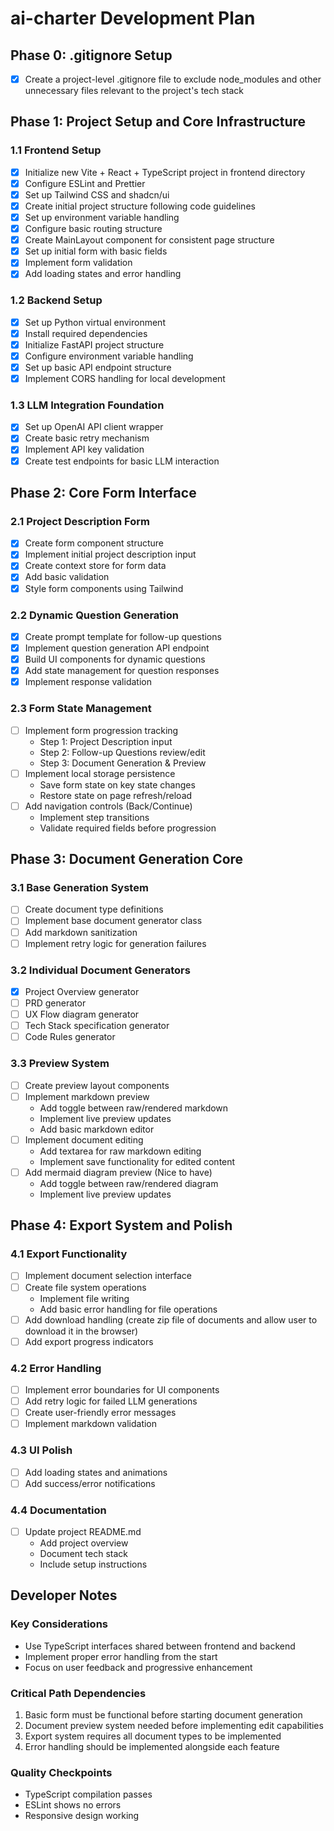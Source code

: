 # ai-charter Development Plan


## Phase 0: .gitignore Setup

- [x] Create a project-level .gitignore file to exclude node_modules and other unnecessary files relevant to the project's tech stack

## Phase 1: Project Setup and Core Infrastructure

### 1.1 Frontend Setup
- [x] Initialize new Vite + React + TypeScript project in frontend directory
- [x] Configure ESLint and Prettier
- [x] Set up Tailwind CSS and shadcn/ui
- [x] Create initial project structure following code guidelines
- [x] Set up environment variable handling
- [x] Configure basic routing structure
- [x] Create MainLayout component for consistent page structure
- [x] Set up initial form with basic fields
- [x] Implement form validation
- [x] Add loading states and error handling

### 1.2 Backend Setup
- [x] Set up Python virtual environment
- [x] Install required dependencies
- [x] Initialize FastAPI project structure
- [x] Configure environment variable handling
- [x] Set up basic API endpoint structure
- [x] Implement CORS handling for local development

### 1.3 LLM Integration Foundation
- [x] Set up OpenAI API client wrapper
- [x] Create basic retry mechanism
- [x] Implement API key validation
- [x] Create test endpoints for basic LLM interaction

## Phase 2: Core Form Interface

### 2.1 Project Description Form
- [x] Create form component structure
- [x] Implement initial project description input
- [x] Create context store for form data
- [x] Add basic validation
- [x] Style form components using Tailwind

### 2.2 Dynamic Question Generation
- [x] Create prompt template for follow-up questions
- [x] Implement question generation API endpoint
- [x] Build UI components for dynamic questions
- [x] Add state management for question responses
- [x] Implement response validation

### 2.3 Form State Management
- [ ] Implement form progression tracking
  - Step 1: Project Description input
  - Step 2: Follow-up Questions review/edit
  - Step 3: Document Generation & Preview
- [ ] Implement local storage persistence
  - Save form state on key state changes
  - Restore state on page refresh/reload
- [ ] Add navigation controls (Back/Continue)
  - Implement step transitions
  - Validate required fields before progression

## Phase 3: Document Generation Core

### 3.1 Base Generation System
- [ ] Create document type definitions
- [ ] Implement base document generator class
- [ ] Add markdown sanitization
- [ ] Implement retry logic for generation failures

### 3.2 Individual Document Generators
- [x] Project Overview generator
- [ ] PRD generator
- [ ] UX Flow diagram generator
- [ ] Tech Stack specification generator
- [ ] Code Rules generator

### 3.3 Preview System
- [ ] Create preview layout components
- [ ] Implement markdown preview
  - Add toggle between raw/rendered markdown
  - Implement live preview updates
  - Add basic markdown editor
- [ ] Implement document editing
  - Add textarea for raw markdown editing
  - Implement save functionality for edited content
- [ ] Add mermaid diagram preview (Nice to have)
  - Add toggle between raw/rendered diagram
  - Implement live preview updates

## Phase 4: Export System and Polish

### 4.1 Export Functionality
- [ ] Implement document selection interface
- [ ] Create file system operations
  - Implement file writing
  - Add basic error handling for file operations
- [ ] Add download handling (create zip file of documents and allow user to download it in the browser)
- [ ] Add export progress indicators

### 4.2 Error Handling
- [ ] Implement error boundaries for UI components
- [ ] Add retry logic for failed LLM generations
- [ ] Create user-friendly error messages
- [ ] Implement markdown validation

### 4.3 UI Polish
- [ ] Add loading states and animations
- [ ] Add success/error notifications

### 4.4 Documentation
- [ ] Update project README.md
  - Add project overview
  - Document tech stack
  - Include setup instructions

## Developer Notes

### Key Considerations
- Use TypeScript interfaces shared between frontend and backend
- Implement proper error handling from the start
- Focus on user feedback and progressive enhancement

### Critical Path Dependencies
1. Basic form must be functional before starting document generation
2. Document preview system needed before implementing edit capabilities
3. Export system requires all document types to be implemented
4. Error handling should be implemented alongside each feature

### Quality Checkpoints
- TypeScript compilation passes
- ESLint shows no errors
- Responsive design working